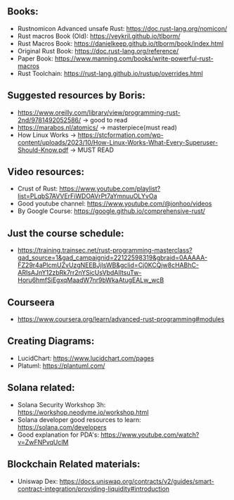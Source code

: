 
## Books:
  - Rustnomicon Advanced unsafe Rust: https://doc.rust-lang.org/nomicon/
  - Rust macros Book (Old): https://veykril.github.io/tlborm/
  - Rust Macros Book: https://danielkeep.github.io/tlborm/book/index.html
  - Original Rust Book: https://doc.rust-lang.org/reference/
  - Paper Book: https://www.manning.com/books/write-powerful-rust-macros
  - Rust Toolchain: https://rust-lang.github.io/rustup/overrides.html

## Suggested resources by Boris:
- https://www.oreilly.com/library/view/programming-rust-2nd/9781492052586/ -> good to read
- https://marabos.nl/atomics/ -> masterpiece(must read)
-  How Linux Works -> https://stcformation.com/wp-content/uploads/2023/10/How-Linux-Works-What-Every-Superuser-Should-Know.pdf -> MUST READ 

## Video resources:
  - Crust of Rust: https://www.youtube.com/playlist?list=PLqbS7AVVErFiWDOAVrPt7aYmnuuOLYvOa
  - Good youtube channel: https://www.youtube.com/@jonhoo/videos
  - By Google Course: https://google.github.io/comprehensive-rust/

## Just the course schedule:
  - https://training.trainsec.net/rust-programming-masterclass?gad_source=1&gad_campaignid=22122598319&gbraid=0AAAAA-FZ29r4aPlcmUZvUzgNEEBJjlsWB&gclid=Cj0KCQjw8cHABhC-ARIsAJnY12zbRk7rr2nYSicUsVbdAIltsuTw-Horu6hmfSiEgxqMaadW7nr9bWkaAtugEALw_wcB

## Courseera 
  - https://www.coursera.org/learn/advanced-rust-programming#modules

## Creating Diagrams:
- LucidChart: https://www.lucidchart.com/pages
- Platuml: https://plantuml.com/


## Solana related:
- Solana Security Workshop 3h: https://workshop.neodyme.io/workshop.html
- Solana developer good resources to learn: https://solana.com/developers
- Good explanation for PDA's: https://www.youtube.com/watch?v=ZwFNPvqUclM

## Blockchain Related materials:
- Uniswap Dex: https://docs.uniswap.org/contracts/v2/guides/smart-contract-integration/providing-liquidity#introduction

